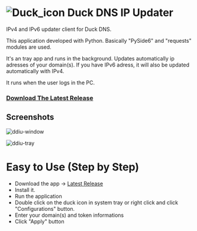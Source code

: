 # ![Duck_icon](https://github.com/user-attachments/assets/c7a2ab4a-8b32-4b1c-98ac-9e20f736e4e1) Duck DNS IP Updater

IPv4 and IPv6 updater client for Duck DNS.

This application developed with Python.
Basically "PySide6" and "requests" modules are used.

It's an tray app and runs in the background. Updates automatically ip adresses of your domain(s).
If you have IPv6 adress, it will also be updated automatically with IPv4.

It runs when the user logs in the PC.


### [Download The Latest Release](https://github.com/Movansha/duck-dns-ip-updater/releases/latest)


## Screenshots
![ddiu-window](https://github.com/user-attachments/assets/637ebd9e-18d0-4372-95d9-1ce4d6186ca5)

![ddiu-tray](https://github.com/user-attachments/assets/38dd425d-fe0b-4911-ace6-6121ec924f56)



# Easy to Use (Step by Step)
- Download the app -> [Latest Release](https://github.com/Movansha/duck-dns-ip-updater/releases/latest)
- Install it.
- Run the application
- Double click on the duck icon in system tray or right click and click "Configurations" button.
- Enter your domain(s) and token informations
- Click "Apply" button
